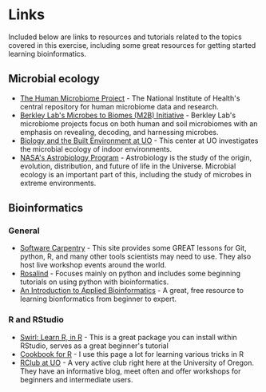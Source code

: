 # Links

Included below are links to resources and tutorials related to the topics covered in this exercise, including some great resources for getting started learning bioinformatics.

## Microbial ecology
* [The Human Microbiome Project](http://hmpdacc.org/) - The National Institute of Health's central repository for human microbiome data and research.  
* [Berkley Lab's Microbes to Biomes (M2B) Initiative](http://m2b.lbl.gov/about/) - Berkley Lab's microbiome projects focus on both human and soil microbiomes with an emphasis on revealing, decoding, and harnessing microbes.
* [Biology and the Built Environment at UO](http://biobe.uoregon.edu/) - This center at UO investigates the microbial ecology of indoor environments.
* [NASA's Astrobiology Program](https://astrobiology.nasa.gov/about/history-of-astrobiology/) - Astrobiology is the study of the origin, evolution, distribution, and future of life in the Universe. Microbial ecology is an important part of this, including the study of microbes in extreme environments.

## Bioinformatics
### General
* [Software Carpentry](http://software-carpentry.org/) - This site provides some GREAT lessons for Git, python, R, and many other tools scientists may need to use. They also host live workshop events around the world.
* [Rosalind](http://rosalind.info/problems/locations/) - Focuses mainly on python and includes some beginning tutorials on using python with bioinformatics.
* [An Introduction to Applied Bioinformatics](https://github.com/gregcaporaso/An-Introduction-To-Applied-Bioinformatics) - A great, free resource to learning bionformatics from beginner to expert.

### R and RStudio
* [Swirl: Learn R, in R](http://swirlstats.com/) - This is a great package you can install within RStudio, serves as a great beginner's tutorial
* [Cookbook for R](http://www.cookbook-r.com/) - I use this page a lot for learning various tricks in R
* [RClub at UO](http://blogs.uoregon.edu/rclub/) - A very active club right here at the University of Oregon. They have an informative blog, meet often and offer workshops for beginners and intermediate users.  
